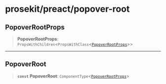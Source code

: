 # prosekit/preact/popover-root

<a id="PopoverRootProps" name="PopoverRootProps"></a>

## PopoverRootProps

> **PopoverRootProps**: `PropsWithChildren`\<`PropsWithClass`\<[`PopoverRootProps`](../lit/popover-root.md#PopoverRootProps)\>\>

***

<a id="PopoverRoot" name="PopoverRoot"></a>

## PopoverRoot

> **`const`** **PopoverRoot**: `ComponentType`\<[`PopoverRootProps`](popover-root.md#PopoverRootProps)\>
